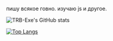пишу всякое говно. изучаю js и другое.

![TRB-Exe's GitHub stats](https://github-readme-stats.vercel.app/api?username=TRB-Exe&theme=discord_old_blurple&show_icons=true)

[![Top Langs](https://github-readme-stats.vercel.app/api/top-langs/?username=TRB-Exe&layout=compact&theme=discord_old_blurple)](https://github-readme-stats.vercel.app/api/top-langs/?username=TRB-Exe&layout=compact&theme=discord_old_blurple)

<!--
# шок реклама хотя кому это нужно
[Join Discord Server](http://whiteless-community.ga)
![Discovod server](https://media.discordapp.net/attachments/877243020624396308/880905589134331944/20210827_230348.png)


 -->
